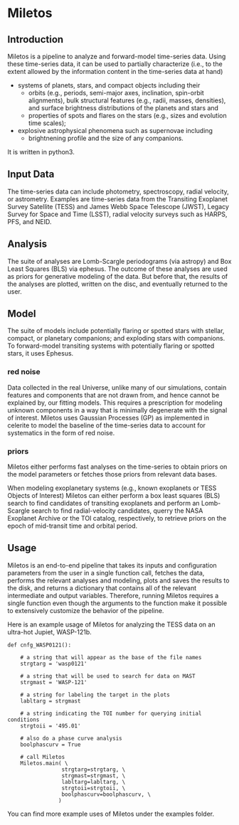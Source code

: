 # Miletos

## Introduction
Miletos is a pipeline to analyze and forward-model time-series data. Using these time-series data, it can be used to partially characterize (i.e., to the extent allowed by the information content in the time-series data at hand)
- systems of planets, stars, and compact objects including their
    - orbits (e.g., periods, semi-major axes, inclination, spin-orbit alignments), bulk structural features (e.g., radii, masses, densities), and surface brightness distributions of the planets and stars and
    - properties of spots and flares on the stars (e.g., sizes and evolution time scales);
- explosive astrophysical phenomena such as supernovae including
    - brightnening profile and the size of any companions.

It is written in python3.


## Input Data
The time-series data can include photometry, spectroscopy, radial velocity, or astrometry. Examples are time-series data from the Transiting Exoplanet Survey Satellite (TESS) and James Webb Space Telescope (JWST), Legacy Survey for Space and Time (LSST), radial velocity surveys such as HARPS, PFS, and NEID.


## Analysis
The suite of analyses are Lomb-Scargle periodograms (via astropy) and Box Least Squares (BLS) via ephesus. The outcome of these analyses are used as priors for generative modeling of the data. But before that, the results of the analyses are plotted, written on the disc, and eventually returned to the user. 


## Model
The suite of models include potentially flaring or spotted stars with stellar, compact, or planetary companions; and exploding stars with companions. To forward-model transiting systems with potentially flaring or spotted stars, it uses Ephesus.

### red noise
Data collected in the real Universe, unlike many of our simulations, contain features and components that are not drawn from, and hence cannot be explained by, our fitting models. This requires a prescription for modeling unknown components in a way that is minimally degenerate with the signal of interest. Miletos uses Gaussian Processes (GP) as implemented in celerite to model the baseline of the time-series data to account for systematics in the form of red noise.


### priors
Miletos either performs fast analyses on the time-series to obtain priors on the model parameters or fetches those priors from relevant data bases.

When modeling exoplanetary systems (e.g., known exoplanets or TESS Objects of Interest) Miletos can either perform a box least squares (BLS) search to find candidates of transiting exoplanets and perform an Lomb-Scargle search to find radial-velocity candidates, querry the NASA Exoplanet Archive or the TOI catalog, respectively, to retrieve priors on the epoch of mid-transit time and orbital period.



## Usage
Miletos is an end-to-end pipeline that takes its inputs and configuration parameters from the user in a single function call, fetches the data, performs the relevant analyses and modeling, plots and saves the results to the disk, and returns a dictionary that contains all of the relevant intermediate and output variables. Therefore, running Miletos requires a single function even though the arguments to the function make it possible to extensively customize the behavior of the pipeline.

Here is an example usage of Miletos for analyzing the TESS data on an ultra-hot Jupiet, WASP-121b.

```
def cnfg_WASP0121():
    
    # a string that will appear as the base of the file names
    strgtarg = 'wasp0121'
    
    # a string that will be used to search for data on MAST 
    strgmast = 'WASP-121'
    
    # a string for labeling the target in the plots
    labltarg = strgmast
    
    # a string indicating the TOI number for querying initial conditions
    strgtoii = '495.01'
    
    # also do a phase curve analysis
    boolphascurv = True
    
    # call Miletos
    Miletos.main( \
                 strgtarg=strgtarg, \
                 strgmast=strgmast, \
                 labltarg=labltarg, \
                 strgtoii=strgtoii, \
                 boolphascurv=boolphascurv, \
                )
```

You can find more example uses of Miletos under the examples folder.
